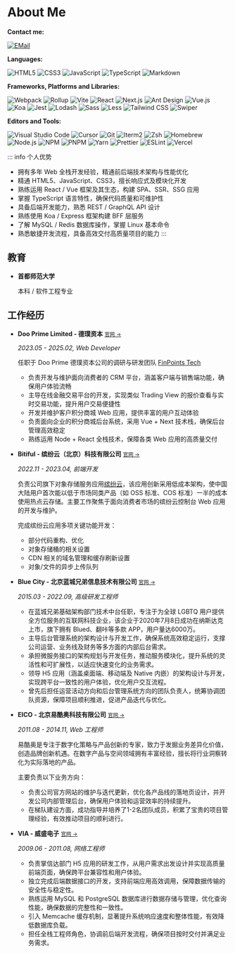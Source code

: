 # About Me

**Contact me:**

<div :class="$style.container">
  <a href="mailto:mark.lauq@gmail.com">
    <img alt="EMail" src="https://img.shields.io/badge/EMail-mark.lauq@gmail.com-EA4335?logo=Gmail" />
  </a>
</div>

**Languages:**

<div :class="$style.container">
  <img alt="HTML5" src="https://img.shields.io/badge/HTML5-E34F26?logo=HTML5&logoColor=fff" />
  <img alt="CSS3" src="https://img.shields.io/badge/CSS3-1572B6?logo=CSS3&logoColor=fff" />
  <img alt="JavaScript" src="https://img.shields.io/badge/JavaScript-F7DF1E?logo=JavaScript&logoColor=333" />
  <img alt="TypeScript" src="https://img.shields.io/badge/TypeScript-3178C6?logo=TypeScript&logoColor=fff" />
  <img alt="Markdown" src="https://img.shields.io/badge/MarkDown-000000?logo=Markdown&logoColor=fff" />
</div>

**Frameworks, Platforms and Libraries:**

<div :class="$style.container">
  <img alt="Webpack" src="https://img.shields.io/badge/Webpack-8DD6F9?logo=Webpack&logoColor=333" />
  <img alt="Rollup" src="https://img.shields.io/badge/Rollup-EC4A3F?logo=Rollup.js&logoColor=fff" />
  <img alt="Vite" src="https://img.shields.io/badge/Vite-646CFF?logo=Vite&logoColor=fff" />
  <img alt="React" src="https://img.shields.io/badge/React-61DAFB?logo=React&logoColor=333" />
  <img alt="Next.js" src="https://img.shields.io/badge/Next.js-000000?logo=Next.js&logoColor=fff" />
  <img alt="Ant Design" src="https://img.shields.io/badge/Ant_Design-1677FF?logo=AntDesign&logoColor=fff" />
  <img alt="Vue.js" src="https://img.shields.io/badge/Vue.js-4FC08D?logo=Vue.js&logoColor=fff" />
  <img alt="Koa" src="https://img.shields.io/badge/Koa-000000?logo=Koa&logoColor=fff" />
  <img alt="Jest" src="https://img.shields.io/badge/Jest-C21325?logo=Jest&logoColor=fff" />
  <img alt="Lodash" src="https://img.shields.io/badge/Lodash-3498db?logo=Lodash&logoColor=fff" />
  <img alt="Sass" src="https://img.shields.io/badge/Sass-CC6699?logo=Sass&logoColor=fff" />
  <img alt="Less" src="https://img.shields.io/badge/Less-1D365D?logo=Less&logoColor=fff" />
  <img alt="Tailwind CSS" src="https://img.shields.io/badge/Tailwind_CSS-06B6D4?logo=TailwindCSS&logoColor=fff" />
  <img alt="Swiper" src="https://img.shields.io/badge/Swiper-6332F6?logo=Swiper&logoColor=fff" />
</div>

**Editors and Tools:**

<div :class="$style.container">
  <img alt="Visual Studio Code" src="https://img.shields.io/badge/Visual_Studio_Code-007ACC?logo=VisualStudioCode&logoColor=fff" />
  <img alt="Cursor" src="https://img.shields.io/badge/Cursor-000000?logo=Cursor&logoColor=fff" />
  <img alt="Git" src="https://img.shields.io/badge/Git-F05032?logo=Git&logoColor=fff" />
  <img alt="Iterm2" src="https://img.shields.io/badge/Iterm2-000000?logo=Iterm2&logoColor=fff" />
  <img alt="Zsh" src="https://img.shields.io/badge/Zsh-F15A24?logo=Zsh&logoColor=fff" />
  <img alt="Homebrew" src="https://img.shields.io/badge/Homebrew-FBB040?logo=Homebrew&logoColor=fff" />
  <img alt="Node.js" src="https://img.shields.io/badge/Node.js-339933?logo=Node.js&logoColor=fff" />
  <img alt="NPM" src="https://img.shields.io/badge/NPM-CB3837?logo=NPM&logoColor=fff" />
  <img alt="PNPM" src="https://img.shields.io/badge/PNPM-4A4A4A?logo=PNPM&logoColor=fff" />
  <img alt="Yarn" src="https://img.shields.io/badge/Yarn-2C8EBB?logo=Yarn&logoColor=fff" />
  <img alt="Prettier" src="https://img.shields.io/badge/Prettier-F7B93E?logo=Prettier&logoColor=fff" />
  <img alt="ESLint" src="https://img.shields.io/badge/ESLint-4B32C3?logo=ESLint&logoColor=fff" />
  <img alt="Vercel" src="https://img.shields.io/badge/Vercel-000000?logo=Vercel&logoColor=fff" />
</div>

::: info 个人优势

- 拥有多年 Web 全栈开发经验，精通前后端技术架构与性能优化
- 精通 HTML5、JavaScript、CSS3，擅长响应式及模块化开发
- 熟练运用 React / Vue 框架及其生态，构建 SPA、SSR、SSG 应用
- 掌握 TypeScript 语言特性，确保代码质量和可维护性
- 具备后端开发能力，熟悉 REST / GraphQL API 设计
- 熟练使用 Koa / Express 框架构建 BFF 层服务
- 了解 MySQL / Redis 数据库操作，掌握 Linux 基本命令
- 熟悉敏捷开发流程，具备高效交付高质量项目的能力
  :::

## 教育

- **首都师范大学**

  本科 / 软件工程专业

## 工作经历

- **Doo Prime Limited - 德璞资本** <small>[官网 &#8594;](https://www.dooprime.com)</small>

  _2023.05 - 2025.02, Web Developer_

  任职于 Doo Prime 德璞资本公司的调研与研发团队 [FinPoints Tech](https://www.finpoints.com)

  - 负责开发与维护面向消费者的 CRM 平台，涵盖客户端与销售端功能，确保用户体验流畅
  - 主导在线金融交易平台的开发，实现类似 Trading View 的报价查看与实时交易功能，提升用户交易便捷性
  - 开发并维护客户积分商城 Web 应用，提供丰富的用户互动体验
  - 负责面向企业的积分商城后台系统，采用 Vue + Next 技术栈，确保后台管理高效稳定
  - 熟练运用 Node + React 全栈技术，保障各类 Web 应用的高质量交付

- **Bitiful - 缤纷云（北京）科技有限公司** <small>[官网 &#8594;](https://www.bitiful.com)</small>

  _2022.11 - 2023.04, 前端开发_

  负责公司旗下对象存储服务应用[缤纷云](https://www.bitiful.com)，该应用创新采用低成本架构，使中国大陆用户首次能以低于市场同类产品（如 OSS 标准、COS 标准）一半的成本使用热点云存储。主要工作聚焦于面向消费者市场的缤纷云控制台 Web 应用的开发与维护。

  完成缤纷云应用多项关键功能开发：

  - 部分代码重构、优化
  - 对象存储桶的相关设置
  - CDN 相关的域名管理和缓存刷新设置
  - 对象/文件的异步上传队列

- **Blue City - 北京蓝城兄弟信息技术有限公司** <small>[官网 &#8594;](https://www.bluecity.com)</small>

  _2015.03 - 2022.09, 高级研发工程师_

  - 在蓝城兄弟基础架构部门技术中台任职，专注于为全球 LGBTQ 用户提供全方位服务的互联网科技企业，该企业于2020年7月8日成功在纳斯达克上市，旗下拥有 Blued、翻咔等多款 APP，用户量达6000万。
  - 主导后台管理系统的架构设计与开发工作，确保系统高效稳定运行，支撑公司运营、业务线及财务等多方面的内部后台需求。
  - 承担微服务接口的架构规划与开发任务，推动服务模块化，提升系统的灵活性和可扩展性，以适应快速变化的业务需求。
  - 领导 H5 应用（涵盖桌面端、移动端及 Native 内嵌）的架构设计与开发，实现跨平台一致性的用户体验，优化用户交互流程。
  - 曾先后担任运营活动方向和后台管理系统方向的团队负责人，统筹协调团队资源，保障项目顺利推进，促进产品迭代与优化。

- **EICO - 北京易酷奥科技有限公司** <small>[官网 &#8594;](https://eicoinc.com)</small>

  _2011.08 - 2014.11, Web 工程师_

  易酷奥是专注于数字化策略与产品创新的专家，致力于发掘业务差异化价值，创造品牌创新机遇。在数字产品与空间领域拥有丰富经验，擅长将行业洞察转化为实际落地的产品。

  主要负责以下业务方向：

  - 负责公司官方网站的维护与迭代更新，优化各产品线的落地页设计，并开发公司内部管理后台，确保用户体验和运营效率的持续提升。
  - 在梯队建设方面，成功指导并培养了1-2名团队成员，积累了宝贵的项目管理经验，有效推动项目的顺利进行。

- **VIA - 威盛电子** <small>[官网 &#8594;](https://www.viatech.com.cn)</small>

  _2009.06 - 2011.08, 网络工程师_

  - 负责掌信达部门 H5 应用的研发工作，从用户需求出发设计并实现高质量前端页面，确保跨平台兼容性和用户体验。
  - 独立完成后端数据接口的开发，支持前端应用高效调用，保障数据传输的安全性与稳定性。
  - 熟练运用 MySQL 和 PostgreSQL 数据库进行数据存储与管理，优化查询性能，确保数据的完整性和一致性。
  - 引入 Memcache 缓存机制，显著提升系统响应速度和整体性能，有效降低数据库负载。
  - 担任全栈工程师角色，协调前后端开发流程，确保项目按时交付并满足业务需求。

<style module>
  .container {
    display: flex;
    flex-wrap: wrap;
  }

  .container > img {
    margin-bottom: 4px;
    margin-right: 4px;
  }
</style>
